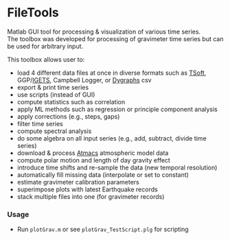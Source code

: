 FileTools
=========
Matlab GUI tool for processing & visualization of various time series.  
The toolbox was developed for processing of gravimeter time series but can be used for arbitrary input.  

This toolbox allows user to:
* load 4 different data files at once in diverse formats such as [TSoft](http://seismologie.oma.be/en/downloads/tsoft), GGP/[IGETS](http://gfzpublic.gfz-potsdam.de/pubman/faces/viewItemOverviewPage.jsp?itemId=escidoc:1870888), Campbell Logger, or [Dygraphs](http://dygraphs.com/tutorial.html) csv 
* export & print time series 
* use scripts (instead of GUI)
* compute statistics such as correlation
* apply ML methods such as regression or principle component analysis 
* apply corrections (e.g., steps, gaps)
* filter time series 
* compute spectral analysis
* do some algebra on all input series (e.g., add, subtract, divide time series)
* download & process [Atmacs](/http://atmacs.bkg.bund.de) atmospheric model data 
* compute polar motion and length of day gravity effect 
* introduce time shifts and re-sample the data (new temporal resolution) 
* automatically fill missing data (interpolate or set to constant)
* estimate gravimeter calibration parameters 
* superimpose plots with latest Earthquake records 
* stack multiple files into one (for gravimeter records)

### Usage
* Run `plotGrav.m` or see `plotGrav_TestScript.plg` for scripting 

